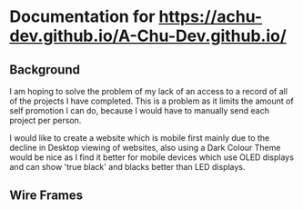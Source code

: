 # Documentation for https://achu-dev.github.io/A-Chu-Dev.github.io/

## Background
I am hoping to solve the problem of my lack of an access to a record of all of the projects I have completed. This is a problem as it limits the amount of self promotion I can do, because I would have to manually send each project per person.

I would like to create a website which is mobile first mainly due to the decline in Desktop viewing of websites, also using a Dark Colour Theme would be nice as I find it better for mobile devices which use OLED displays and can show 'true black' and blacks better than LED displays.

## Wire Frames